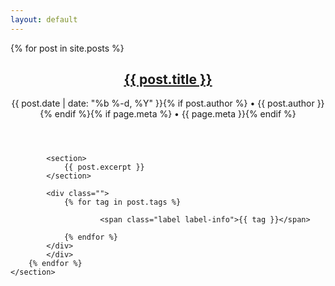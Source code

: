 ```yaml
---
layout: default
---
```


<!-- Main -->
<div >
    <section >
        {% for post in site.posts %}
            <div class="well">
            <header class="major">
                <h1><a href="{{ post.url }}">{{ post.title }}</a></h1>
                <p class="post-meta">{{ post.date | date: "%b %-d, %Y" }}{% if post.author %} • {{ post.author }}{% endif %}{% if page.meta %} • {{ page.meta }}{% endif %}</p>
            </header>

            <section>
                {{ post.excerpt }}
            </section>

            <div class="">
                {% for tag in post.tags %}
                
                        <span class="label label-info">{{ tag }}</span>
                    
                {% endfor %}
            </div>
            </div>
        {% endfor %}
    </section>

</div>
